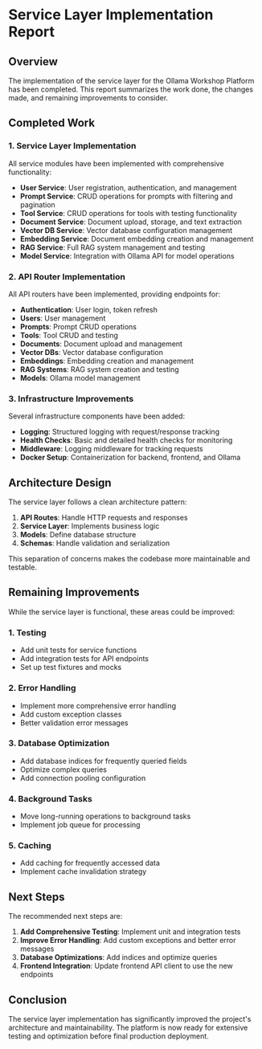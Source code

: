 # Service Layer Implementation Report

## Overview

The implementation of the service layer for the Ollama Workshop Platform has been completed. This report summarizes the work done, the changes made, and remaining improvements to consider.

## Completed Work

### 1. Service Layer Implementation

All service modules have been implemented with comprehensive functionality:

- **User Service**: User registration, authentication, and management
- **Prompt Service**: CRUD operations for prompts with filtering and pagination
- **Tool Service**: CRUD operations for tools with testing functionality
- **Document Service**: Document upload, storage, and text extraction
- **Vector DB Service**: Vector database configuration management
- **Embedding Service**: Document embedding creation and management
- **RAG Service**: Full RAG system management and testing
- **Model Service**: Integration with Ollama API for model operations

### 2. API Router Implementation

All API routers have been implemented, providing endpoints for:

- **Authentication**: User login, token refresh
- **Users**: User management
- **Prompts**: Prompt CRUD operations
- **Tools**: Tool CRUD and testing
- **Documents**: Document upload and management
- **Vector DBs**: Vector database configuration
- **Embeddings**: Embedding creation and management
- **RAG Systems**: RAG system creation and testing
- **Models**: Ollama model management

### 3. Infrastructure Improvements

Several infrastructure components have been added:

- **Logging**: Structured logging with request/response tracking
- **Health Checks**: Basic and detailed health checks for monitoring
- **Middleware**: Logging middleware for tracking requests
- **Docker Setup**: Containerization for backend, frontend, and Ollama

## Architecture Design

The service layer follows a clean architecture pattern:

1. **API Routes**: Handle HTTP requests and responses
2. **Service Layer**: Implements business logic
3. **Models**: Define database structure
4. **Schemas**: Handle validation and serialization

This separation of concerns makes the codebase more maintainable and testable.

## Remaining Improvements

While the service layer is functional, these areas could be improved:

### 1. Testing

- Add unit tests for service functions
- Add integration tests for API endpoints
- Set up test fixtures and mocks

### 2. Error Handling

- Implement more comprehensive error handling
- Add custom exception classes
- Better validation error messages

### 3. Database Optimization

- Add database indices for frequently queried fields
- Optimize complex queries
- Add connection pooling configuration

### 4. Background Tasks

- Move long-running operations to background tasks
- Implement job queue for processing

### 5. Caching

- Add caching for frequently accessed data
- Implement cache invalidation strategy

## Next Steps

The recommended next steps are:

1. **Add Comprehensive Testing**: Implement unit and integration tests
2. **Improve Error Handling**: Add custom exceptions and better error messages
3. **Database Optimizations**: Add indices and optimize queries
4. **Frontend Integration**: Update frontend API client to use the new endpoints

## Conclusion

The service layer implementation has significantly improved the project's architecture and maintainability. The platform is now ready for extensive testing and optimization before final production deployment.
